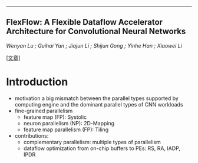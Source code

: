 -----
FlexFlow: A Flexible Dataflow Accelerator Architecture for Convolutional Neural Networks
-----
*Wenyan Lu ; Guihai Yan ; Jiajun Li ; Shijun Gong ; Yinhe Han ; Xiaowei Li*

[[文章]](https://ieeexplore.ieee.org/abstract/document/7920855/)
# Introduction
- motivation
    a big mismatch between the parallel types supported by computing engine and the dominant parallel types of CNN workloads
- fine-grained parallelism
  - feature map (FP): Systolic
  - neuron parallelism (NP): 2D-Mapping
  - feature map parallelism (FP): Tiling
- contributions:
  - complementary parallelism: multiple types of parallelism
  - dataflow optimization from on-chip buffers to PEs: RS, RA, IADP, IPDR
  
